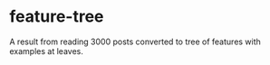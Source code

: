 # feature-tree
A result from reading 3000 posts converted to tree of features with examples at leaves.
